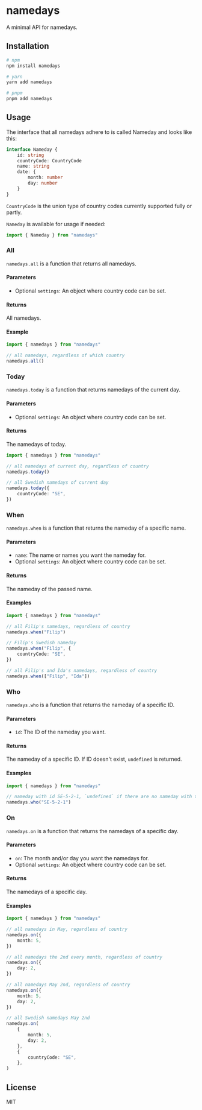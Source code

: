 # namedays

A minimal API for namedays.

## Installation

```bash
# npm
npm install namedays

# yarn
yarn add namedays

# pnpm
pnpm add namedays
```

## Usage

The interface that all namedays adhere to is called Nameday and looks like this:

```ts
interface Nameday {
	id: string
	countryCode: CountryCode
	name: string
	date: {
		month: number
		day: number
	}
}
```

`CountryCode` is the union type of country codes currently supported fully or
partly.

`Nameday` is available for usage if needed:

```ts
import { Nameday } from "namedays"
```

### All

`namedays.all` is a function that returns all namedays.

#### Parameters

- Optional `settings`: An object where country code can be set.

#### Returns

All namedays.

#### Example

```ts
import { namedays } from "namedays"

// all namedays, regardless of which country
namedays.all()
```

### Today

`namedays.today` is a function that returns namedays of the current day.

#### Parameters

- Optional `settings`: An object where country code can be set.

#### Returns

The namedays of today.

```ts
import { namedays } from "namedays"

// all namedays of current day, regardless of country
namedays.today()

// all Swedish namedays of current day
namedays.today({
	countryCode: "SE",
})
```

### When

`namedays.when` is a function that returns the nameday of a specific name.

#### Parameters

- `name`: The name or names you want the nameday for.
- Optional `settings`: An object where country code can be set.

#### Returns

The nameday of the passed name.

#### Examples

```ts
import { namedays } from "namedays"

// all Filip's namedays, regardless of country
namedays.when("Filip")

// Filip's Swedish nameday
namedays.when("Filip", {
	countryCode: "SE",
})

// all Filip's and Ida's namedays, regardless of country
namedays.when(["Filip", "Ida"])
```

### Who

`namedays.who` is a function that returns the nameday of a specific ID.

#### Parameters

- `id`: The ID of the nameday you want.

#### Returns

The nameday of a specific ID. If ID doesn't exist, `undefined` is returned.

#### Examples

```ts
import { namedays } from "namedays"

// nameday with id SE-5-2-1, `undefined` if there are no nameday with that id
namedays.who("SE-5-2-1")
```

### On

`namedays.on` is a function that returns the namedays of a specific day.

#### Parameters

- `on`: The month and/or day you want the namedays for.
- Optional `settings`: An object where country code can be set.

#### Returns

The namedays of a specific day.

#### Examples

```ts
import { namedays } from "namedays"

// all namedays in May, regardless of country
namedays.on({
	month: 5,
})

// all namedays the 2nd every month, regardless of country
namedays.on({
	day: 2,
})

// all namedays May 2nd, regardless of country
namedays.on({
	month: 5,
	day: 2,
})

// all Swedish namedays May 2nd
namedays.on(
	{
		month: 5,
		day: 2,
	},
	{
		countryCode: "SE",
	},
)
```

## License

MIT
